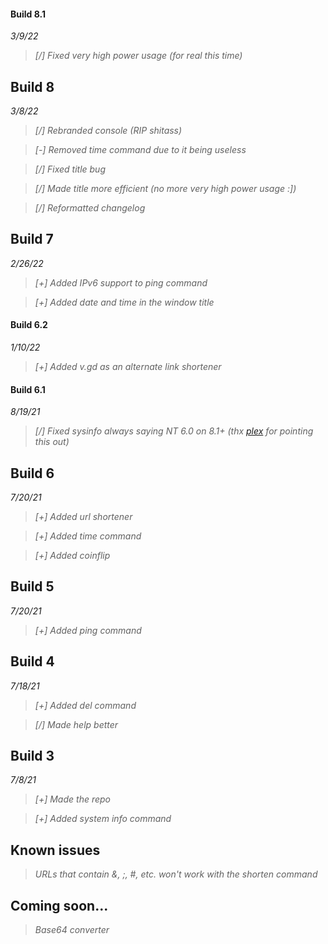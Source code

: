 #### Build 8.1
*3/9/22*

> *[/] Fixed very high power usage (for real this time)*
## Build 8
*3/8/22*

> *[/] Rebranded console (RIP shitass)*

> *[-] Removed time command due to it being useless*

> *[/] Fixed title bug*

> *[/] Made title more efficient (no more very high power usage :])*

> *[/] Reformatted changelog*

## Build 7
*2/26/22*

> *[+] Added IPv6 support to ping command*

> *[+] Added date and time in the window title*

#### Build 6.2
*1/10/22*

> *[+] Added v.gd as an alternate link shortener*

#### Build 6.1
*8/19/21*

> *[/] Fixed sysinfo always saying NT 6.0 on 8.1+ (thx [plex](https://www.github.com/plexthedev) for pointing this out)*

## Build 6
*7/20/21*

> *[+] Added url shortener*

> *[+] Added time command*

> *[+] Added coinflip*

## Build 5
*7/20/21*

> *[+] Added ping command*

## Build 4
*7/18/21*

> *[+] Added del command*

> *[/] Made help better*

## Build 3
*7/8/21*

> *[+] Made the repo*

> *[+] Added system info command*

## Known issues

> *URLs that contain &, ;, #, etc. won't work with the shorten command*

## Coming soon...

> *Base64 converter*
